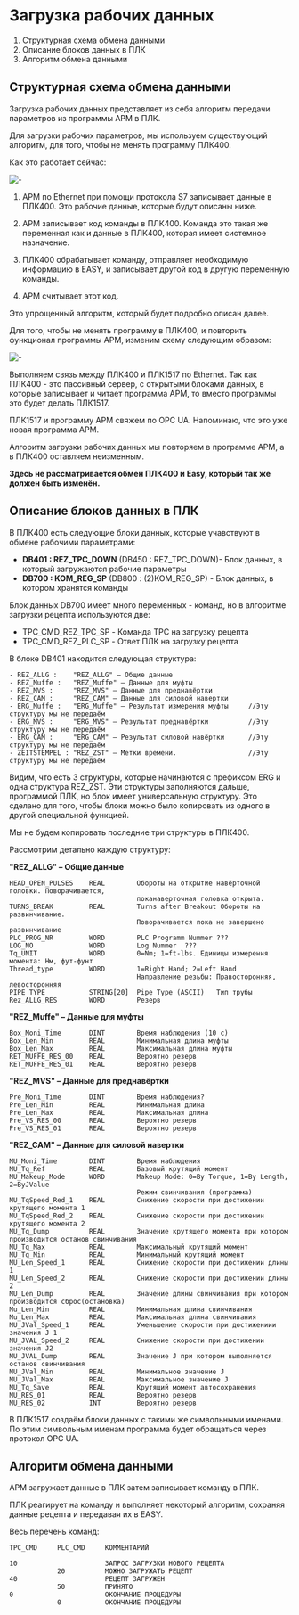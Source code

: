 # Загрузка рабочих данных

1. Структурная схема обмена данными
2. Описание блоков данных в ПЛК
4. Алгоритм обмена данными


## Структурная схема обмена данными
Загрузка рабочих данных представляет из себя алгоритм передачи параметров из программы АРМ в ПЛК.

Для загрузки рабочих параметров, мы используем существующий алгоритм, для того, чтобы не менять программу ПЛК400.

Как это работает сейчас:

![-](Загрузка%20рабочих%20данных%201.drawio.svg)

1. АРМ по Ethernet при помощи протокола S7 записывает данные в ПЛК400.
Это рабочие данные, которые будут описаны ниже.

1. АРМ записывает код команды в ПЛК400. Команда это такая же переменная как и данные в ПЛК400, которая имеет системное назначение.

2. ПЛК400 обрабатывает команду, отправляет необходимую информацию в EASY, и записывает другой код в другую переменную команды.

3. АРМ считывает этот код.

Это упрощенный алгоритм, который будет подробно описан далее.

Для того, чтобы не менять программу в ПЛК400, и повторить функционал программы АРМ, изменим схему следующим образом:

![-](Загрузка%20рабочих%20данных%202.drawio.svg)

Выполняем связь между ПЛК400 и ПЛК1517 по Ethernet. Так как ПЛК400 - это пассивный сервер, с открытыми блоками данных, в которые записывает и читает программа АРМ, то вместо программы это будет делать ПЛК1517.

ПЛК1517 и программу АРМ свяжем по OPC UA. Напоминаю, что это уже новая программа АРМ.

Алгоритм загрузки рабочих данных мы повторяем в программе АРМ, а в ПЛК400 оставляем неизменным.

**Здесь не рассматривается обмен ПЛК400 и Easy, который так же должен быть изменён.**

## Описание блоков данных в ПЛК

В ПЛК400 есть следующие блоки данных, которые учавствуют в обмене рабочими параметрами:

- **DB401 : REZ_TPC_DOWN** (DB450 : REZ_TPC_DOWN)- Блок данных, в который загружаются рабочие параметры
- **DB700 : KOM_REG_SP** (DB800 : (2)KOM_REG_SP) - Блок данных, в котором хранятся команды 

Блок данных DB700 имеет много переменных - команд, но в алгоритме загрузки рецепта используются две:
- TPC_CMD_REZ_TPC_SP - Команда TPC на загрузку рецепта
- TPC_CMD_REZ_PLC_SP - Ответ ПЛК на загрузку рецепта

В блоке DB401 находится следующая структура:
```
- REZ_ALLG :    "REZ_ALLG" – Общие данные
- REZ_Muffe :   "REZ_Muffe" – Данные для муфты
- REZ_MVS :     "REZ_MVS" – Данные для преднавёртки
- REZ_CAM :     "REZ_CAM" – Данные для силовой навертки
- ERG_Muffe :   "ERG_Muffe" – Результат измерения муфты     //Эту структуру мы не передаём
- ERG_MVS :     "ERG_MVS" – Результат преднавёртки          //Эту структуру мы не передаём
- ERG_CAM :     "ERG_CAM" – Результат силовой навёртки      //Эту структуру мы не передаём
- ZEITSTEMPEL : "REZ_ZST" – Метки времени.                  //Эту структуру мы не передаём
```
Видим, что есть 3 структуры, которые начинаются с префиксом ERG и одна структура REZ_ZST. Эти структуры заполняются дальше, программой ПЛК, но блок имеет универсальную структуру. Это сделано для того, чтобы блоки можно было копировать из одного в другой специальной функцией.

Мы не будем копировать последние три структуры в ПЛК400.

Рассмотрим детально каждую структуру:

**"REZ_ALLG" – Общие данные**
```
HEAD_OPEN_PULSES    REAL        Обороты на открытие навёрточной головки. Поворачивается, 
                                поканаверточная головка открыта. 
TURNS_BREAK         REAL        Turns after Breakout Обороты на развинчивание. 
                                Поворачивается пока не завершено развинчивание 
PLC_PROG_NR         WORD        PLC Programm Nummer	???  
LOG_NO              WORD        Log Nummer	???  
Tq_UNIT             WORD        0=Nm; 1=ft-lbs. Единицы измерения момента: Нм, фут-фунт
Thread_type         WORD        1=Right Hand; 2=Left Hand	
                                Направление резьбы: Правосторонняя, левосторонняя
PIPE_TYPE	        STRING[20]  Pipe Type (ASCII)	Тип трубы 
Rez_ALLG_RES	    WORD        Резерв
```

**"REZ_Muffe" – Данные для муфты**
```
Box_Moni_Time	    DINT	    Время наблюдения (10 с)
Box_Len_Min	        REAL	    Минимальная длина муфты
Box_Len_Max	        REAL	    Максимальная длина муфты
RET_MUFFE_RES_00	REAL		Вероятно резерв
RET_MUFFE_RES_01	REAL		Вероятно резерв
```
**"REZ_MVS" – Данные для преднавёртки**
```
Pre_Moni_Time       DINT	    Время наблюдения?
Pre_Len_Min		    REAL        Минимальная длина
Pre_Len_Max		    REAL    	Максимальная длина
Pre_VS_RES_00		REAL        Вероятно резерв
Pre_VS_RES_01		REAL        Вероятно резерв
```
**"REZ_CAM" – Данные для силовой навертки**
```
MU_Moni_Time	    DINT	    Время наблюдения
MU_Tq_Ref	        REAL	    Базовый крутящий момент
MU_Makeup_Mode	    WORD	    Makeup Mode: 0=By Torque, 1=By Length, 2=ByJValue	
                                Режим свинчивания (программа)
MU_TqSpeed_Red_1	REAL	    Снижение скорости при достижении крутящего момента 1
MU_TqSpeed_Red_2	REAL	    Снижение скорости при достижении крутящего момента 2
MU_Tq_Dump	        REAL        Значение крутящего момента при котором производится останов свинчивания
MU_Tq_Max	        REAL    	Максимальный крутящий момент
MU_Tq_Min	        REAL    	Минимальный крутящий момент
MU_Len_Speed_1	    REAL    	Снижение скорости при достижении длины 1
MU_Len_Speed_2	    REAL    	Снижение скорости при достижении длины 2
MU_Len_Dump	        REAL    	Значение длины свинчивания при котором производится сброс(остановка)
Mu_Len_Min	        REAL    	Минимальная длина свинчивания
Mu_Len_Max	        REAL    	Максимальная длина свинчивания
MU_JVal_Speed_1	    REAL    	Уменьшение скорости при достижениии значения J 1
MU_JVAL_Speed_2	    REAL    	Снижение скорости при достижении значения J2
MU_JVAL_Dump    	REAL    	Значение J при котором выполняется останов свинчивания
MU_JVal_Min	        REAL    	Минимальное значение J
MU_JVal_Max	        REAL    	Максимальное значение J
MU_Tq_Save	        REAL    	Крутящий момент автосохранения
MU_RES_01       	REAL    	Вероятно резерв
MU_RES_02	        INT 		Вероятно резерв
```

В ПЛК1517 создаём блоки данных с такими же символьными именами. По этим символьным именам программа будет обращаться через протокол OPC UA.

## Алгоритм обмена данными

АРМ загружает данные в ПЛК затем записывает команду в ПЛК. 

ПЛК реагирует на команду и выполняет некоторый алгоритм, сохраняя данные рецепта и передавая их в EASY.

Весь перечень команд:
```
TPC_CMD     PLC_CMD     КОММЕНТАРИЙ

10                      ЗАПРОС ЗАГРУЗКИ НОВОГО РЕЦЕПТА
            20          МОЖНО ЗАГРУЖАТЬ РЕЦЕПТ
40                      РЕЦЕПТ ЗАГРУЖЕН
            50          ПРИНЯТО
0                       ОКОНЧАНИЕ ПРОЦЕДУРЫ
            0           ОКОНЧАНИЕ ПРОЦЕДУРЫ
```







